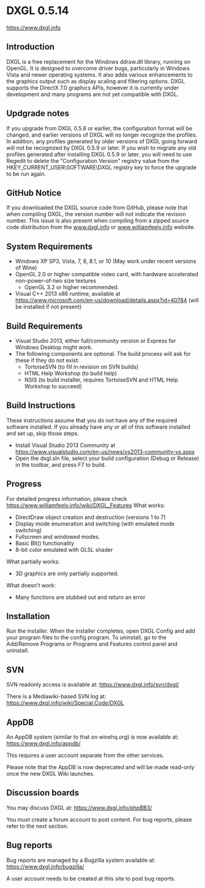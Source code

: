 # DXGL 0.5.14
https://www.dxgl.info

## Introduction
DXGL is a free replacement for the Windows ddraw.dll library, running on OpenGL. It is designed to overcome driver bugs, particularly in Windows Vista and newer operating systems. It also adds various enhancements to the graphics output such as display scaling and filtering options. DXGL supports the DirectX 7.0 graphics APIs, however it is currently under development and many programs are not yet compatible with DXGL.

## Updgrade notes
If you upgrade from DXGL 0.5.8 or earlier, the configuration format will be changed, and earlier versions of DXGL will no longer recognize the profiles.
In addition, any profiles generated by older versions of DXGL going forward will not be recognized by DXGL 0.5.9 or later.
If you wish to migrate any old profiles generated after installing DXGL 0.5.9 or later, you will need to use Regedit to delete the "Configuration Version" registry value from the HKEY_CURRENT_USER\SOFTWARE\DXGL registry key to force the upgrade to be run again.

## GitHub Notice
If you downloaded the DXGL source code from GitHub, please note that when compiling DXGL, the version number will not indicate the revision number.  This issue is also present when compiling from a zipped source code distribution from the www.dxgl.info or www.williamfeely.info website.

## System Requirements

* Windows XP SP3, Vista, 7, 8, 8.1, or 10 (May work under recent versions of Wine)
* OpenGL 2.0 or higher compatible video card, with hardware accelerated non-power-of-two size textures
  * OpenGL 3.2 or higher recommended.
* Visual C++ 2013 x86 runtime, available at https://www.microsoft.com/en-us/download/details.aspx?id=40784 (will be installed if not present)

## Build Requirements
* Visual Studio 2013, either full/community version or Express for Windows Desktop might work.
* The following components are optional.  The build process will ask for these if they do not exist:
  * TortoiseSVN (to fill in revision on SVN builds)
  * HTML Help Workshop (to build help)
  * NSIS (to build installer, requires TortoiseSVN and HTML Help Workshop to succeed)

## Build Instructions
These instructions assume that you do not have any of the required software installed. If you already have any or all of this software installed and set up, skip those steps.
* Install Visual Studio 2013 Community at https://www.visualstudio.com/en-us/news/vs2013-community-vs.aspx
* Open the dxgl.sln file, select your build configuration (Debug or Release) in the toolbar, and press F7 to build.

## Progress
For detailed progress information, please check https://www.williamfeely.info/wiki/DXGL_Features
What works:
* DirectDraw object creation and destruction (versions 1 to 7)
* Display mode enumeration and switching (with emulated mode switching)
* Fullscreen and windowed modes.
* Basic Blt() functionality
* 8-bit color emulated with GLSL shader

What partially works:
* 3D graphics are only partially supported.

What doesn't work:
* Many functions are stubbed out and return an error

## Installation

Run the installer.  When the installer completes, open DXGL Config and add your program files to the config program.
To uninstall, go to the Add/Remove Programs or Programs and Features control panel and uninstall.

## SVN

SVN readonly access is available at:
https://www.dxgl.info/svn/dxgl/

There is a Mediawiki-based SVN log at:
https://www.dxgl.info/wiki/Special:Code/DXGL

## AppDB

An AppDB system (similar to that on winehq.org) is now available at:
https://www.dxgl.info/appdb/

This requires a user account separate from the other services.

Please note that the AppDB is now deprecated and will be made read-only once the new DXGL Wiki launches.

## Discussion boards

You may discuss DXGL at:
https://www.dxgl.info/phpBB3/

You must create a forum account to post content.  For bug reports, please refer to the next section.

## Bug reports

Bug reports are managed by a Bugzilla system available at:
https://www.dxgl.info/bugzilla/

A user account needs to be created at this site to post bug reports.
